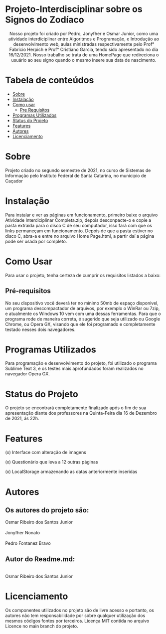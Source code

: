#  Projeto-Interdisciplinar sobre os Signos do Zodíaco
<p align="center">Nosso projeto foi criado por Pedro, Jonyfher e Osmar Junior, como uma atividade interdiciplinar entre Algoritmos e Programação, e Introdução ao desenvolvimento web, aulas ministradas respectivamente pelo Prof° Fabrício Herpich e Prof° Cristiano Garcia, tendo sido apresentado no dia 16/12/2021. Nosso trabalho se trata de uma HomePage que redireciona o usuário ao seu signo quando o mesmo insere sua data de nascimento.</p>

Tabela de conteúdos
=================
<!--ts-->
   * [Sobre](#Sobre)
   * [Instalação](#instalação)
   * [Como usar](#como-usar)
      * [Pre Requisitos](#pre-requisitos)
   * [Programas Utilizados](#programas-utilizados)
   * [Status do Projeto](#status-do-projeto)
   * [Features](#Features)
   * [Autores](#Autores)
   * [Licenciamento](#Licenciamento)
<!--te-->
# Sobre 

<p> Projeto criado no segundo semestre de 2021, no curso de Sistemas de Informação pelo Instituto Federal de Santa Catarina, no munícipio de Caçador<p>
  
# Instalação
 
<p> Para instalar e ver as páginas em funcionamento, primeiro baixe o arquivo Atividade Interdiciplinar Completa.zip, depois desconpacte-o e copie a pasta extraída para o disco C de seu computador, isso fará com que os links permaneçam em funcionamento. Depois de que a pasta estiver no disco C, abra-a e entre no arquivo Home Page.html, a partir daí a página pode ser usada por completo.</p>


# Como Usar

<p>Para usar o projeto, tenha certeza de cumprir os requisitos listados a baixo:</p>

<h2>Pré-requisitos</h2>

<p>No seu dispositivo você deverá ter no mínimo 50mb de espaço dísponivel, um programa descompactador de arquivos, por exemplo o WinRar ou 7zip, e atualmente os Windows 10 vem com uma dessas ferramentas. Para que o programa rode de maneira correta, é sugerido que seja utilizado ou Google Chrome, ou Opera GX, visando que ele foi programado e completamente testado nesses dois navegadores.</p>

# Programas Utilizados

<p> Para programação e desenvolvimento do projeto, foi utilizado o programa Sublime Text 3, e os testes mais aprofundados foram realizados no navegador Opera GX.</p>

# Status do Projeto

<p>O projeto se encontrará completamente finalizado após o fim de sua apresentação diante dos professores na Quinta-Feira dia 16 de Dezembro de 2021, ás 22h.</p>

# Features

<p>(x) Interface com alteração de imagens</p>
<p>(x) Questionário que leva a 12 outras páginas</p>
<p>(x) LocalStorage armazenando as datas anteriormente inseridas</p>

# Autores

<h2>Os autores do projeto são:</h2>
Osmar Ribeiro dos Santos Junior<br><br>
Jonyfher Nonato<br><br> 
Pedro Fontanez Bravo<br>

<h2>Autor do Readme.md:</h2><br>
Osmar Ribeiro dos Santos Junior

# Licenciamento

Os componentes utilizados no projeto são de livre acesso e portanto, os autores não tem responsabilidade por sobre qualquer utilização dos mesmos códigos fontes por terceiros. Licença MIT contida no arquivo Licence no main branch do projeto.


